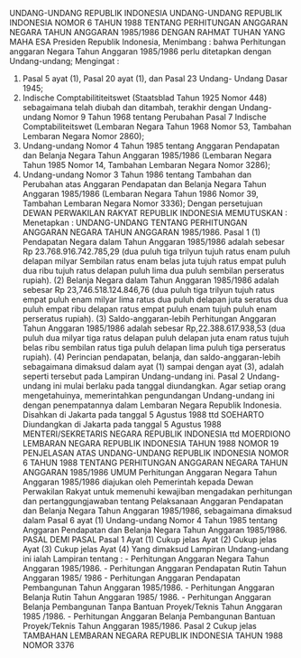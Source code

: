  UNDANG-UNDANG REPUBLIK INDONESIA UNDANG-UNDANG REPUBLIK INDONESIA NOMOR 6 TAHUN 1988 TENTANG PERHITUNGAN ANGGARAN NEGARA TAHUN ANGGARAN 1985/1986
DENGAN RAHMAT TUHAN YANG MAHA ESA Presiden Republik Indonesia,
Menimbang :
 bahwa Perhitungan anggaran Negara Tahun Anggaran 1985/1986 perlu ditetapkan dengan Undang-undang;
Mengingat :

1. Pasal 5 ayat (1), Pasal 20 ayat (1), dan Pasal 23 Undang- Undang Dasar 1945;
2. Indische Comptabilititeitswet (Staatsblad Tahun 1925 Nomor 448) sebagaimana telah diubah dan ditambah, terakhir dengan Undang-undang Nomor 9 Tahun 1968 tentang Perubahan Pasal 7 Indische Comptabiliteitswet (Lembaran Negara Tahun 1968 Nomor 53, Tambahan Lembaran Negara Nomor 2860);
3. Undang-undang Nomor 4 Tahun 1985 tentang Anggaran Pendapatan dan Belanja Negara Tahun Anggaran 1985/1986 (Lembaran Negara Tahun 1985 Nomor 14, Tambahan Lembaran Negara Nomor 3286);
4. Undang-undang Nomor 3 Tahun 1986 tentang Tambahan dan Perubahan atas Anggaran Pendapatan dan Belanja Negara Tahun Anggaran 1985/1986 (Lembaran Negara Tahun 1986 Nomor 39, Tambahan Lembaran Negara Nomor 3336); Dengan persetujuan DEWAN PERWAKILAN RAKYAT REPUBLIK INDONESIA
MEMUTUSKAN :
 Menetapkan : UNDANG-UNDANG TENTANG PERHITUNGAN ANGGARAN NEGARA TAHUN ANGGARAN 1985/1986.
Pasal 1
(1) Pendapatan Negara dalam Tahun Anggaran 1985/1986 adalah sebesar Rp 23.768.916.742.785,29 (dua puluh tiga trilyun tujuh ratus enam puluh delapan milyar Sembilan ratus enam belas juta tujuh ratus empat puluh dua ribu tujuh ratus delapan puluh lima dua puluh sembilan perseratus rupiah).
(2) Belanja Negara dalam Tahun Anggaran 1985/1986 adalah sebesar Rp 23,746.518.124.846,76 (dua puluh tiga trilyun tujuh ratus empat puluh enam milyar lima ratus dua puluh delapan juta seratus dua puluh empat ribu delapan ratus empat puluh enam tujuh puluh enam perseratus rupiah).
(3) Saldo-anggaran-lebih Perhitungan Anggaran Tahun Anggaran 1985/1986 adalah sebesar Rp,22.388.617.938,53 (dua puluh dua milyar tiga ratus delapan puluh delapan juta enam ratus tujuh belas ribu sembilan ratus tiga puluh delapan lima puluh tiga perseratus rupiah).
(4) Perincian pendapatan, belanja, dan saldo-anggaran-lebih sebagaimana dimaksud dalam ayat (1) sampai dengan ayat (3), adalah seperti tersebut pada Lampiran Undang-undang ini.
Pasal 2
Undang-undang ini mulai berlaku pada tanggal diundangkan.
Agar setiap orang mengetahuinya, memerintahkan pengundangan Undang-undang ini dengan penempatannya dalam Lembaran Negara Republik Indonesia. Disahkan di Jakarta pada tanggal 5 Agustus 1988 ttd SOEHARTO Diundangkan di Jakarta pada tanggal 5 Agustus 1988 MENTERI/SEKRETARIS NEGARA REPUBLIK INDONESIA ttd MOERDIONO LEMBARAN NEGARA REPUBLIK INDONESIA TAHUN 1988 NOMOR 19 PENJELASAN ATAS UNDANG-UNDANG REPUBLIK INDONESIA NOMOR 6 TAHUN 1988 TENTANG PERHITUNGAN ANGGARAN NEGARA TAHUN ANGGARAN 1985/1986 UMUM Perhitungan Anggaran Negara Tahun Anggaran 1985/1986 diajukan oleh Pemerintah kepada Dewan Perwakilan Rakyat untuk memenuhi kewajiban mengadakan perhitungan dan pertanggungjawaban tentang Pelaksanaan Anggaran Pendapatan dan Belanja Negara Tahun Anggaran 1985/1986, sebagaimana dimaksud dalam Pasal 6 ayat (1) Undang-undang Nomor 4 Tahun 1985 tentang Anggaran Pendapatan dan Belanja Negara Tahun Anggaran 1985/1986. PASAL DEMI PASAL
Pasal 1
Ayat (1) Cukup jelas Ayat (2) Cukup jelas Ayat (3) Cukup jelas Ayat (4) Yang dimaksud Lampiran Undang-undang ini ialah Lampiran tentang : - Perhitungan Anggaran Negara Tahun Anggaran 1985/1986. - Perhitungan Anggaran Pendapatan Rutin Tahun Anggaran 1985/ 1986 - Perhitungan Anggaran Pendapatan Pembangunan Tahun Anggaran 1985/1986. - Perhitungan Anggaran Belanja Rutin Tahun Anggaran 1985/ 1986. - Perhitungan Anggaran Belanja Pembangunan Tanpa Bantuan Proyek/Teknis Tahun Anggaran 1985 /1986. - Perhitungan Anggaran Belanja Pembangunan Bantuan Proyek/Teknis Tahun Anggaran 1985/1986.
Pasal 2
Cukup jelas TAMBAHAN LEMBARAN NEGARA REPUBLIK INDONESIA TAHUN 1988 NOMOR 3376